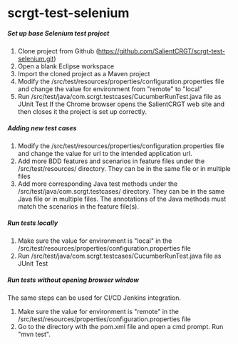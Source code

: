 # scrgt-test-selenium

##### Set up base Selenium test project #####
1) Clone project from Github (https://github.com/SalientCRGT/scrgt-test-selenium.git)
2) Open a blank Eclipse workspace
3) Import the cloned project as a Maven project
4) Modify the /src/test/resources/properties/configuration.properties file and change the value for environment from "remote" to "local"
5) Run /src/test/java/com.scrgt.testcases/CucumberRunTest.java file as JUnit Test
If the Chrome browser opens the SalientCRGT web site and then closes it the project is set up correctly.

##### Adding new test cases #####
1) Modify the /src/test/resources/properties/configuration.properties file and change the value for url to the intended application url.
2) Add more BDD features and scenarios in feature files under the /src/test/resources/ directory. They can be in the same file or in multiple files
3) Add more corresponding Java test methods under the /src/test/java/com.scrgt.testcases/ directory. They can be in the same Java file or in multiple files.
The annotations of the Java methods must match the scenarios in the feature file(s).

##### Run tests locally #####
1) Make sure the value for environment is "local" in the /src/test/resources/properties/configuration.properties file 
2) Run /src/test/java/com.scrgt.testcases/CucumberRunTest.java file as JUnit Test


##### Run tests without opening browser window #####
The same steps can be used for CI/CD Jenkins integration.
1) Make sure the value for environment is "remote" in the /src/test/resources/properties/configuration.properties file 
2) Go to the directory with the pom.xml file and open a cmd prompt. Run "mvn test".
